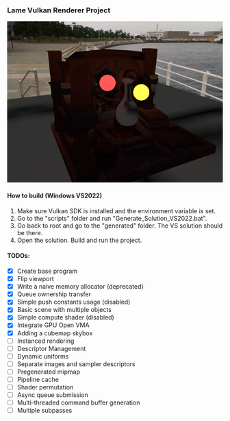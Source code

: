 ### Lame Vulkan Renderer Project
![Preview](/extra/preview.png)
#### How to build (Windows VS2022)
1. Make sure Vulkan SDK is installed and the environment variable is set.
2. Go to the "scripts" folder and run "Generate_Solution_VS2022.bat".
3. Go back to root and go to the "generated" folder. The VS solution should be there.
4. Open the solution. Build and run the project.
#### TODOs:
- [x] Create base program
- [x] Flip viewport
- [x] Write a naive memory allocator (deprecated)
- [x] Queue ownership transfer
- [x] Simple push constants usage (disabled)
- [x] Basic scene with multiple objects
- [x] Simple compute shader (disabled)
- [x] Integrate GPU Open VMA
- [x] Adding a cubemap skybox
- [ ] Instanced rendering
- [ ] Descriptor Management
- [ ] Dynamic uniforms
- [ ] Separate images and sampler descriptors
- [ ] Pregenerated mipmap
- [ ] Pipeline cache
- [ ] Shader permutation
- [ ] Async queue submission
- [ ] Multi-threaded command buffer generation
- [ ] Multiple subpasses
